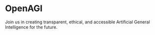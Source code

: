 # OpenAGI
Join us in creating transparent, ethical, and accessible Artificial General Intelligence for the future.
